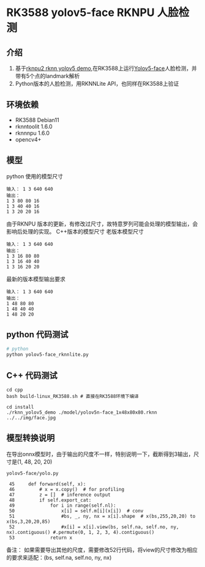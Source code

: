 # RK3588 yolov5-face RKNPU 人脸检测

## 介绍
1. 基于[rknpu2 rknn yolov5 demo](https://github.com/rockchip-linux/rknn-toolkit2/tree/master/rknpu2/examples/rknn_yolov5_demo),在RK3588上运行[Yolov5-face](https://github.com/deepcam-cn/yolov5-face)人脸检测，并带有5个点的landmark解析
2. Python版本的人脸检测，用RKNNLite API，也同样在RK3588上验证

## 环境依赖
- RK3588 Debian11 
- rknntoolit 1.6.0
- rknnnpu 1.6.0
- opencv4+

## 模型
python 使用的模型尺寸
```
输入： 1 3 640 640
输出：
1 3 80 80 16
1 3 40 40 16
1 3 20 20 16
``` 

由于RKNPU 版本的更新，有修改过尺寸，故特意罗列可能会处理的模型输出，会影响后处理的实现。
C++版本的模型尺寸
老版本模型尺寸
```
输入： 1 3 640 640
输出：
1 3 16 80 80
1 3 16 40 40
1 3 16 20 20
```

最新的版本模型输出要求
```
输入： 1 3 640 640
输出：
1 48 80 80
1 48 40 40
1 48 20 20
```

## python 代码测试
```bash
# python
python yolov5-face_rknnlite.py 
```

## C++ 代码测试
```
cd cpp 
bash build-linux_RK3588.sh # 直接在RK3588环境下编译

cd install
./rknn_yolov5_demo ./model/yolov5n-face_1x48x80x80.rknn ../../img/face.jpg
```

## 模型转换说明
在导出onnx模型时，由于输出的尺度不一样，特别说明一下，截断得到3输出，尺寸是(1, 48, 20, 20)
```
yolov5-face/yolo.py 

 45     def forward(self, x):
 46         # x = x.copy()  # for profiling
 47         z = []  # inference output
 48         if self.export_cat:
 49             for i in range(self.nl):
 50                 x[i] = self.m[i](x[i])  # conv
 51                 #bs, _, ny, nx = x[i].shape  # x(bs,255,20,20) to x(bs,3,20,20,85)
 52                 #x[i] = x[i].view(bs, self.na, self.no, ny, nx).contiguous() #.permute(0, 1, 2, 3, 4).contiguous()
 53             return x

```
备注：
如果需要导出其他的尺度，需要修改52行代码，将view的尺寸修改为相应的要求来适配：(bs, self.na, self.no, ny, nx)
